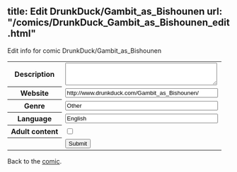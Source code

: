 title: Edit DrunkDuck/Gambit_as_Bishounen
url: "/comics/DrunkDuck_Gambit_as_Bishounen_edit.html"
---
Edit info for comic DrunkDuck/Gambit_as_Bishounen

<form name="comic" action="http://gaepostmail.appspot.com/comic/" method="post">
<table class="comicinfo">
<tr>
<th>Description</th><td><textarea name="description" cols="40" rows="3"></textarea></td>
</tr>
<tr>
<th>Website</th><td><input type="text" name="url" value="http://www.drunkduck.com/Gambit_as_Bishounen/" size="40"/></td>
</tr>
<tr>
<th>Genre</th><td><input type="text" name="genre" value="Other" size="40"/></td>
</tr>
<tr>
<th>Language</th><td><input type="text" name="language" value="English" size="40"/></td>
</tr>
<tr>
<th>Adult content</th><td><input type="checkbox" name="adult" value="adult" /></td>
</tr>
<tr>
<th></th><td>
<input type="hidden" name="comic" value="DrunkDuck_Gambit_as_Bishounen" />
<input type="submit" name="submit" value="Submit" />
</td>
</tr>
</table>
</form>

Back to the [comic](DrunkDuck_Gambit_as_Bishounen.html).
